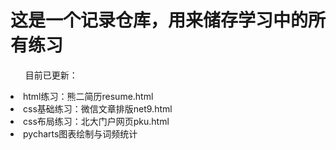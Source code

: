 <h1>这是一个记录仓库，用来储存学习中的所有练习</h1>
<ul>目前已更新：</ul>
<li>html练习：熊二简历resume.html</li>
<li>css基础练习：微信文章排版net9.html</li>
<li>css布局练习：北大门户网页pku.html</li>
<li>pycharts图表绘制与词频统计</li>
